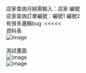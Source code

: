 店家查詢月結需輸入：店家 編號<br>
店家查詢訂單編號：編號1 編號2<br>
有很多邏輯bug :<<<<< <br>
資料表<br>
![image](https://github.com/hsuan619/searchingLinebot/assets/100425158/3661ecd7-bc5e-43c6-b76f-8cbf9a4454b6)<br>
<br>測試畫面<br>
![image](https://github.com/hsuan619/searchingLinebot/assets/100425158/6210d1b8-4ab0-4d74-b2b1-6baa6298cba6)<br>
![image](https://github.com/hsuan619/searchingLinebot/assets/100425158/0f7a4521-8f4b-413c-9e31-0b463a907e0a)
